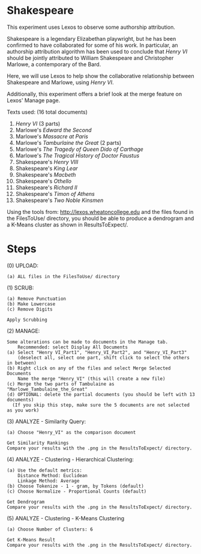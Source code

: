 Shakespeare
=====================================================================

This experiment uses Lexos to observe some authorship attribution.

Shakespeare is a legendary Elizabethan playwright, but he has been confirmed
to have collaborated for some of his work. In particular, an authorship
attribution algorithm has been used to conclude that _Henry VI_ should be
jointly attributed to William Shakespeare and Christopher Marlowe, a contemporary
of the Bard.

Here, we will use Lexos to help show the collaborative relationship between
Shakespeare and Marlowe, using _Henry VI_.

Additionally, this experiment offers a brief look at the merge feature on
Lexos' Manage page.

Texts used: (16 total documents)

1. _Henry VI_ (3 parts)
2. Marlowe's _Edward the Second_
3. Marlowe's _Massacre at Paris_
4. Marlowe's _Tamburlaine the Great_ (2 parts)
5. Marlowe's _The Tragedy of Queen Dido of Carthage_
6. Marlowe's _The Tragical History of Doctor Faustus_
7. Shakespeare's _Henry VIII_
8. Shakespeare's _King Lear_
9. Shakespeare's _Macbeth_
10. Shakespeare's _Othello_
11. Shakespeare's _Richard II_
12. Shakespeare's _Timon of Athens_
13. Shakespeare's _Two Noble Kinsmen_

Using the tools from:   http://lexos.wheatoncollege.edu
and the files found in the FilesToUse/ directory, you should be able to
produce a dendrogram and a K-Means cluster as shown in ResultsToExpect/.

Steps
=====================================================================

(0) UPLOAD:

    (a) ALL files in the FilesToUse/ directory
(1) SCRUB:

    (a) Remove Punctuation
    (b) Make Lowercase
    (c) Remove Digits
    
    Apply Scrubbing
(2) MANAGE:

    Some alterations can be made to documents in the Manage tab.
        Recommended: select Display All Documents
    (a) Select "Henry VI_Part1", "Henry_VI_Part2", and "Henry_VI_Part3"
        (deselect all, select one part, shift click to select the others in between)
    (b) Right click on any of the files and select Merge Selected Documents
        Name the merge "Henry_VI" (this will create a new file)
    (c) Merge the two parts of Tambulaine as "Marlowe_Tambulaine_the_Great"
    (d) OPTIONAL: delete the partial documents (you should be left with 13 documents)
      (If you skip this step, make sure the 5 documents are not selected as you work)
        

(3) ANALYZE - Similarity Query:

    (a) Choose "Henry_VI" as the comparison document
    
    Get Similarity Rankings
    Compare your results with the .png in the ResultsToExpect/ directory.
(4) ANALYZE - Clustering - Hierarchical Clustering:

    (a) Use the default metrics:
        Distance Method: Euclidean
        Linkage Method: Average
    (b) Choose Tokenize - 1 - gram, by Tokens (default)
    (c) Choose Normalize - Proportional Counts (default)
    
    Get Dendrogram
    Compare your results with the .png in the ResultsToExpect/ directory.
(5) ANALYZE - Clustering - K-Means Clustering

    (a) Choose Number of Clusters: 6
    
    Get K-Means Result
    Compare your results with the .png in the ResultsToExpect/ directory.
